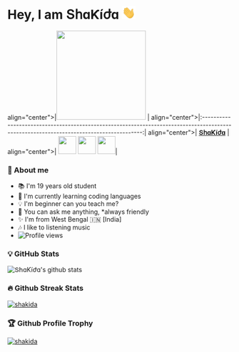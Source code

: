 # Hey, I am ՏհɑƘíժɑ <img src="https://raw.githubusercontent.com/ABSphreak/ABSphreak/master/gifs/Hi.gif" width="30px">

align="center">|<a href="https://github.com/shakida"><img src="https://telegra.ph/file/049806d6b589bc355de83.jpg" width="200px" height="200px" /></a> |
align="center">|:---------------------------------------------------------------------------------------------------------------------------------------:|
align="center">|       **[ՏհɑƘíժɑ](https://github.com/shakida/)**                                                                                |
align="center">| <a href="https://github.com/shakida"><img src="https://unpkg.com/simple-icons@v6/icons/github.svg" width="40px" height="40px"></a> <a href="https://t.me/shakida"><img src="https://unpkg.com/simple-icons@v6/icons/telegram.svg" width="40px" height="40px"></a> <a href="mailto:tollerdl.1234@gmail.com"><img src="https://unpkg.com/simple-icons@v6/icons/gmail.svg" width="40px" height="40px"></a>|
### 🍁 About me
- 📚 I'm 19 years old student
- 📖 I'm currently learning coding languages
- 💡 I'm beginner can you teach me?
- 🤗 You can ask me anything, *always friendly
- ✨ I'm from West Bengal 🇮🇳 [India]
- 🎶 I like to listening music
- ![Profile views](https://gpvc.arturio.dev/shakida)
### 💡 GitHub Stats
![ՏհɑƘíժɑ's github stats](https://github-readme-stats.vercel.app/api?username=shakida&show_icons=true&theme=midnight-purple)
### 🔥 Github Streak Stats
[<img align="center" src="https://github-readme-streak-stats.herokuapp.com/?user=shakida&theme=tokyonight_duo" alt="shakida" />](#)
### 🏆 Github Profile Trophy
[<img src="https://github-profile-trophy.vercel.app/?username=shakida&theme=darkhub&no-bg=true&row=1" alt="shakida" />](#)
